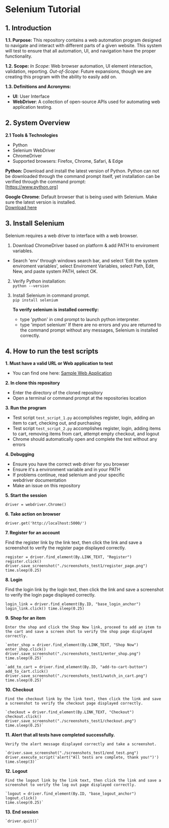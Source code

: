 # Selenium Tutorial

## 1. Introduction

**1.1. Purpose:** This repository contains a web automation program designed to navigate and interact with different parts of a given website. This system will test to ensure that all automation, UI, and navigation have the proper functionality.

**1.2. Scope:** *In Scope*: Web browser automation, UI element interaction, validation, reporting.
*Out-of-Scope*: Future expansions, though we are creating this program with the ability to easily add on.

**1.3. Definitions and Acronyms:**
+ **UI**: User Interface
+ **WebDriver**: A collection of open-source APIs used for automating web application testing. 

## 2. System Overview

**2.1 Tools & Technologies**
+ Python
+ Selenium WebDriver
+ ChromeDriver
+ Supported browsers: Firefox, Chrome, Safari, & Edge


**Python:** Download and install the latest version of Python. Python can not be downloaded through the command prompt itself, yet installation can be verified through the command prompt:  
[https://www.python.org]

**Google Chrome**: Default browser that is being used with Selenium. Make sure the latest version is installed.  
[Download here](https://googlechromelabs.github.io/chrome-for-testing/#stable)


## 3. Install Selenium

Selenium requires a web driver to interface with a web browser. 
1. Download ChromeDriver based on platform & add PATH to enviroment variables.
+ Search 'env' through windows search bar, and select 'Edit the system enviroment variables', select Enviroment Variables, select Path, Edit, New, and paste system PATH, select OK.
2. Verify Python installation:  
   `python --version`

3. Install Selenium in command prompt.  
   `pip install selenium`

   **To verify selenium is installed correctly:**
   + type 'python' in cmd prompt to launch python interpreter.
   + type 'import selenium'
   If there are no errors and you are returned to the command prompt without any messages, Selenium is installed correctly.

## 4. How to run the test scripts
**1. Must have a valid URL or Web application to test**
   - You can find one here: [Sample Web Application](https://github.com/Group-Project-Team-4/Web-App)

**2. In clone this repository**
   - Enter the directory of the cloned repository
   - Open a terminal or command prompt at the repositories location

**3. Run the program**
   - Test script `test_script_1.py` accomplishes register, login, adding an item to cart, checking out, and purchasing
   - Test script `test_script_2.py` accomplishes register, login, adding items to cart, removing items from cart, attempt empty checkout, and logout
   - Chrome should automatically open and complete the test without any errors

**4. Debugging**
   - Ensure you have the correct web driver for you browser
   - Ensure it's a environment variable and in your PATH
   - If problems continue, read selenium and your specific  
     webdriver documentation
   - Make an issue on this repository

**5. Start the session**

   `driver = webdriver.Chrome()`

**6. Take action on browser**

   `driver.get('http://localhost:5000/')`

**7. Register for an account**

   Find the register link by the link text, then click the link and save a screenshot to verify the register page displayed correctly.
 
   `register = driver.find_element(By.LINK_TEXT, "Register")
   register.click()
   driver.save_screenshot("./screenshots_test1/register_page.png")
   time.sleep(0.25)`

**8. Login**

   Find the login link by the login text, then click the link and save a screenshot to verify the login page displayed correctly.

   `login_link = driver.find_element(By.ID, "base_login_anchor")
   login_link.click()
   time.sleep(0.25)`

**9. Shop for an item**

    Enter the shop and click the Shop Now link, proceed to add an item to the cart and save a screen shot to verify the shop page displayed correctly. 

    `enter_shop = driver.find_element(By.LINK_TEXT, "Shop Now")
    enter_shop.click()
    driver.save_screenshot("./screenshots_test1/enter_shop.png")
    time.sleep(0.25)`

    `add_to_cart = driver.find_element(By.ID, "add-to-cart-button")
    add_to_cart.click()
    driver.save_screenshot("./screenshots_test1/watch_in_cart.png")
    time.sleep(0.25)`

**10. Checkout**

    Find the checkout link by the link text, then click the link and save a screenshot to verify the checkout page displayed correctly.

    `checkout = driver.find_element(By.LINK_TEXT, "Checkout")
    checkout.click()
    driver.save_screenshot("./screenshots_test1/checkout.png")
    time.sleep(0.25)`

**11. Alert that all tests have completed successfully.**

    Verify the alert message displayed correctly and take a screenshot.

    `driver.save_screenshot("./screenshots_test1/end_test.png")
    driver.execute_script('alert("All tests are complete, thank you!")')
    time.sleep(3)`

**12. Logout**

    Find the logout link by the link text, then click the link and save a screenshot to verify the log out page displayed correctly.

    `logout = driver.find_element(By.ID, "base_logout_anchor")
    logout.click()
    time.sleep(0.25)`

**13. End session**

    `driver.quit()`




